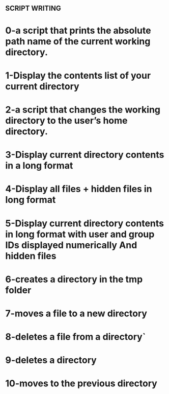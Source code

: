 ## SCRIPT WRITING ##
# 0-a script that prints the absolute path name of the current working directory.
# 1-Display the contents list of your current directory
# 2-a script that changes the working directory to the user’s home directory.
# 3-Display current directory contents in a long format
# 4-Display all files + hidden files in long format
# 5-Display current directory contents in long format with user and group IDs displayed numerically And hidden files
# 6-creates a directory in the tmp folder
# 7-moves a file to a new directory
# 8-deletes a file from a directory`
# 9-deletes a directory
# 10-moves to the previous directory
